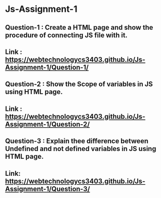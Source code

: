 # Js-Assignment-1
## Question-1 : Create a HTML page and show the procedure of connecting JS file with it.
## Link : https://webtechnologycs3403.github.io/Js-Assignment-1/Question-1/
## Question-2 : Show the Scope of variables in JS using HTML page.
## Link : https://webtechnologycs3403.github.io/Js-Assignment-1/Question-2/
## Question-3 : Explain thee difference between Undefined and not defined variables in JS using HTML page. 
## Link: https://webtechnologycs3403.github.io/Js-Assignment-1/Question-3/
